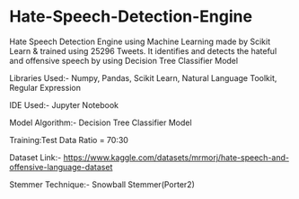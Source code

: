 # Hate-Speech-Detection-Engine
Hate Speech Detection Engine using Machine Learning made by Scikit Learn &amp; trained using 25296 Tweets. It identifies and detects the hateful and offensive speech by using Decision Tree Classifier Model

Libraries Used:- Numpy, Pandas, Scikit Learn, Natural Language Toolkit, Regular Expression

IDE Used:- Jupyter Notebook 

Model Algorithm:- Decision Tree Classifier Model

Training:Test Data Ratio = 70:30

Dataset Link:- https://www.kaggle.com/datasets/mrmorj/hate-speech-and-offensive-language-dataset

Stemmer Technique:- Snowball Stemmer(Porter2)
